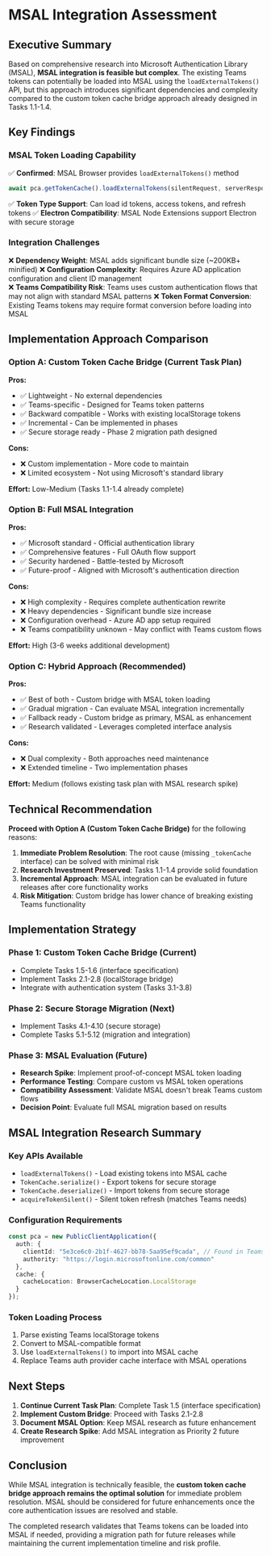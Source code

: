 # MSAL Integration Assessment

## Executive Summary

Based on comprehensive research into Microsoft Authentication Library (MSAL), **MSAL integration is feasible but complex**. The existing Teams tokens can potentially be loaded into MSAL using the `loadExternalTokens()` API, but this approach introduces significant dependencies and complexity compared to the custom token cache bridge approach already designed in Tasks 1.1-1.4.

## Key Findings

### MSAL Token Loading Capability

✅ **Confirmed**: MSAL Browser provides `loadExternalTokens()` method
```typescript
await pca.getTokenCache().loadExternalTokens(silentRequest, serverResponse, loadTokenOptions);
```

✅ **Token Type Support**: Can load id tokens, access tokens, and refresh tokens
✅ **Electron Compatibility**: MSAL Node Extensions support Electron with secure storage

### Integration Challenges

❌ **Dependency Weight**: MSAL adds significant bundle size (~200KB+ minified)
❌ **Configuration Complexity**: Requires Azure AD application configuration and client ID management  
❌ **Teams Compatibility Risk**: Teams uses custom authentication flows that may not align with standard MSAL patterns
❌ **Token Format Conversion**: Existing Teams tokens may require format conversion before loading into MSAL

## Implementation Approach Comparison

### Option A: Custom Token Cache Bridge (Current Task Plan)
**Pros:**
- ✅ Lightweight - No external dependencies
- ✅ Teams-specific - Designed for Teams token patterns
- ✅ Backward compatible - Works with existing localStorage tokens
- ✅ Incremental - Can be implemented in phases
- ✅ Secure storage ready - Phase 2 migration path designed

**Cons:**
- ❌ Custom implementation - More code to maintain
- ❌ Limited ecosystem - Not using Microsoft's standard library

**Effort:** Low-Medium (Tasks 1.1-1.4 already complete)

### Option B: Full MSAL Integration
**Pros:**
- ✅ Microsoft standard - Official authentication library
- ✅ Comprehensive features - Full OAuth flow support
- ✅ Security hardened - Battle-tested by Microsoft
- ✅ Future-proof - Aligned with Microsoft's authentication direction

**Cons:**
- ❌ High complexity - Requires complete authentication rewrite
- ❌ Heavy dependencies - Significant bundle size increase
- ❌ Configuration overhead - Azure AD app setup required
- ❌ Teams compatibility unknown - May conflict with Teams custom flows

**Effort:** High (3-6 weeks additional development)

### Option C: Hybrid Approach (Recommended)
**Pros:**
- ✅ Best of both - Custom bridge with MSAL token loading
- ✅ Gradual migration - Can evaluate MSAL integration incrementally  
- ✅ Fallback ready - Custom bridge as primary, MSAL as enhancement
- ✅ Research validated - Leverages completed interface analysis

**Cons:**
- ❌ Dual complexity - Both approaches need maintenance
- ❌ Extended timeline - Two implementation phases

**Effort:** Medium (follows existing task plan with MSAL research spike)

## Technical Recommendation

**Proceed with Option A (Custom Token Cache Bridge)** for the following reasons:

1. **Immediate Problem Resolution**: The root cause (missing `_tokenCache` interface) can be solved with minimal risk
2. **Research Investment Preserved**: Tasks 1.1-1.4 provide solid foundation
3. **Incremental Approach**: MSAL integration can be evaluated in future releases after core functionality works
4. **Risk Mitigation**: Custom bridge has lower chance of breaking existing Teams functionality

## Implementation Strategy

### Phase 1: Custom Token Cache Bridge (Current)
- Complete Tasks 1.5-1.6 (interface specification)  
- Implement Tasks 2.1-2.8 (localStorage bridge)
- Integrate with authentication system (Tasks 3.1-3.8)

### Phase 2: Secure Storage Migration (Next)
- Implement Tasks 4.1-4.10 (secure storage)
- Complete Tasks 5.1-5.12 (migration and integration)

### Phase 3: MSAL Evaluation (Future)
- **Research Spike**: Implement proof-of-concept MSAL token loading
- **Performance Testing**: Compare custom vs MSAL token operations
- **Compatibility Assessment**: Validate MSAL doesn't break Teams custom flows
- **Decision Point**: Evaluate full MSAL migration based on results

## MSAL Integration Research Summary

### Key APIs Available
- `loadExternalTokens()` - Load existing tokens into MSAL cache
- `TokenCache.serialize()` - Export tokens for secure storage
- `TokenCache.deserialize()` - Import tokens from secure storage  
- `acquireTokenSilent()` - Silent token refresh (matches Teams needs)

### Configuration Requirements
```typescript
const pca = new PublicClientApplication({
  auth: {
    clientId: "5e3ce6c0-2b1f-4627-bb78-5aa95ef9cada", // Found in Teams localStorage
    authority: "https://login.microsoftonline.com/common"
  },
  cache: {
    cacheLocation: BrowserCacheLocation.LocalStorage
  }
});
```

### Token Loading Process
1. Parse existing Teams localStorage tokens
2. Convert to MSAL-compatible format
3. Use `loadExternalTokens()` to import into MSAL cache
4. Replace Teams auth provider cache interface with MSAL operations

## Next Steps

1. **Continue Current Task Plan**: Complete Task 1.5 (interface specification)  
2. **Implement Custom Bridge**: Proceed with Tasks 2.1-2.8
3. **Document MSAL Option**: Keep MSAL research as future enhancement
4. **Create Research Spike**: Add MSAL integration as Priority 2 future improvement

## Conclusion

While MSAL integration is technically feasible, the **custom token cache bridge approach remains the optimal solution** for immediate problem resolution. MSAL should be considered for future enhancements once the core authentication issues are resolved and stable.

The completed research validates that Teams tokens can be loaded into MSAL if needed, providing a migration path for future releases while maintaining the current implementation timeline and risk profile.